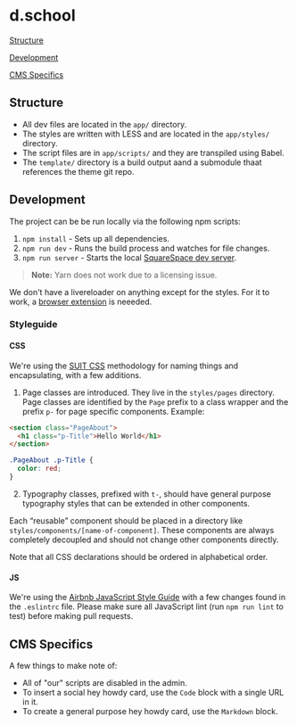 # d.school

[Structure](#structure)

[Development](#development)

[CMS Specifics](#cms-specifics)


## Structure

- All dev files are located in the `app/` directory. 
- The styles are written with LESS and are located in the `app/styles/` directory.
- The script files are in `app/scripts/` and they are transpiled using Babel.
- The `template/` directory is a build output aand a submodule thaat references the theme git repo.

## Development

The project can be be run locally via the following npm scripts:

1. `npm install` - Sets up all dependencies.
2. `npm run dev` - Runs the build process and watches for file changes.
3. `npm run server` - Starts the local [SquareSpace dev server](https://developers.squarespace.com/local-development/).

> **Note:** Yarn does not work due to a licensing issue.

We don't have a livereloader on anything except for the styles. For it to work, a [browser extension](http://livereload.com/extensions/) is neeeded.

### Styleguide

#### CSS

We're using the [SUIT CSS](https://github.com/suitcss/suit/blob/master/doc/naming-conventions.md) methodology for naming things and encapsulating, with a few additions.

1. Page classes are introduced. They live in the `styles/pages` directory. Page classes are identified by the `Page` prefix to a class wrapper and the prefix `p-` for page specific components. Example:

  ```html
  <section class="PageAbout">
    <h1 class="p-Title">Hello World</h1>
  </section>
  ```
  
  ```css
  .PageAbout .p-Title {
    color: red;
  }
  ```

2. Typography classes, prefixed with `t-`, should have general purpose typography styles that can be extended in other components.

Each “reusable” component should be placed in a directory like `styles/components/[name-of-component]`. These components are always completely decoupled and should not change other components directly. 

Note that all CSS declarations should be ordered in alphabetical order.

#### JS

We're using the [Airbnb JavaScript Style Guide](https://github.com/airbnb/javascript) with a few changes found in the `.eslintrc` file. Please make sure all JavaScript lint (run `npm run lint` to test) before making pull requests.

## CMS Specifics

A few things to make note of:

- All of "our" scripts are disabled in the admin.
- To insert a social hey howdy card, use the `Code` block with a single URL in it.
- To create a general purpose hey howdy card, use the `Markdown` block.
